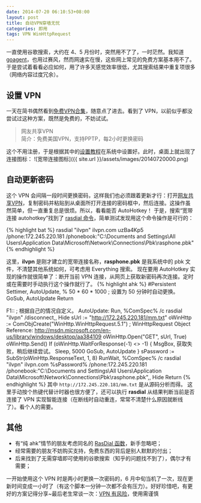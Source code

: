 ```yaml
---
date: 2014-07-20 06:10:53+08:00
layout: post
title: 自动VPN穿墙无忧
categories: 即用
tags: VPN WinHttpRequest 
---
```

一直使用谷歌搜索，大约在 4、5 月份时，突然用不了了，一时茫然。我知道 [goagent](https://code.google.com/p/goagent/)，也用过赛风，然而网速实在慢，这些网上常见的免费方案基本用不了。于是尝试着看看必应如何，用了许多天感觉效率很低，尤其搜索结果中重复项很多（网络内容过度冗余）。
## 设置 VPN
一天在简书偶然看到[免费VPN合集](http://jianshu.io/p/f783122bc249)，随意点了进去。看到了 VPN，以前似乎都没尝试过这种方案，既然是免费的，不妨试试。
> 网友共享VPN  
> 简介：免费美国VPN，支持PPTP，每2小时更换密码  

这个不用注册，于是根据其中的[设置教程](http://ilvpn.com/guide/)在系统中设置好。此时，桌面上就出现了连接图标：
![宽带连接图标]({{ site.url }}/assets/images/20140720000.png)

## 自动更新密码
这个 VPN 会间隔一段时间更换密码，这样我们也必须跟着更新才行：打开[网友共享VPN](http://vpn.wwdhz.com/)，复制密码并粘贴到从桌面所打开连接的密码框中，然后连接。这操作虽然简单，但一直重复总是很烦。所以，看看能否 AutoHotkey！
于是，搜索“宽带连接 autohotkey”找到了 [rasdial 命令](http://technet.microsoft.com/en-us/library/ff859533)，简单测试发现用这个命令操作是可行的：

{% highlight bat %}
rasdial "ilvpn" ilvpn.com uzBa4Kp5 /phone:172.245.220.181 /phonebook:"C:\Documents and Settings\All Users\Application Data\Microsoft\Network\Connections\Pbk\rasphone.pbk"
{% endhighlight %}

这里，**ilvpn** 是刚才建立的宽带连接名称，**rasphone.pbk** 是我系统中的 pbk 文件，不清楚其他系统如何，可考虑用 Everything 搜索。
现在要用 AutoHotkey 实现的操作就很简单了：断开当前 VPN 连接，从网页上获取新密码再次连接。定时或在需要时手动执行这个操作就行了。
{% highlight ahk %}
#Persistent
Settimer, AutoUpdate, % 50 * 60 * 1000 ; 设置为 50 分钟时自动更换。
GoSub, AutoUpdate
Return

F1:: ; 根据自己的情况自定义。
AutoUpdate:
Run, %ComSpec% /c rasdial "ilvpn" /disconnect,, Hide
sUrl := "http://172.245.220.181/mm.txt"
oWinHttp := ComObjCreate("WinHttp.WinHttpRequest.5.1") ; WinHttpRequest Object Reference: http://msdn.microsoft.com/en-us/library/windows/desktop/aa384109
oWinHttp.Open("GET", sUrl, True)
oWinHttp.Send()
If (oWinHttp.WaitForResponse(-1) <> -1)
{
    MsgBox, 获取失败，稍后继续尝试。
    Sleep, 5000
    GoSub, AutoUpdate
}
sPassword := SubStr(oWinHttp.ResponseText, 1, 8)
RunWait, %ComSpec% /c rasdial "ilvpn" ilvpn.com %sPassword% /phone:172.245.220.181 /phonebook:"C:\Documents and Settings\All Users\Application Data\Microsoft\Network\Connections\Pbk\rasphone.pbk",, Hide
Return
{% endhighlight %}
其中 `http://172.245.220.181/mm.txt` 是从源码分析而得。
这里手动按个热键代替计时器也很方便了，还可以执行 **rasdial** 从结果判断当前是否连接了 VPN 实现智能连接（在断线时自动重连，常常不清楚什么原因就断线了）。看个人的需要。

## 其他
* 有“纯 ahk”情节的朋友考虑同名的 [RasDial 函数](http://msdn.microsoft.com/en-us/library/windows/desktop/aa377004)，新手忽略吧；
* 经常需要的朋友不妨购买支持，免费东西的背后是别人默默的付出；
* 后来找到了无需穿墙即可使用的谷歌搜索（知乎的问题找不到了），偶尔才有需要；

一开始使用这个 VPN 时是两小时更换一次密码的，6 月中旬当机了一次，现在更新时间变成一小时了（有这个脚本一分钟一次都不会有压力）。好好珍惜吧，有更好的方案记得分享~最后老生常谈一次：[VPN 有风险](http://zhuanlan.zhihu.com/evilcos/19804737)，使用需谨慎
